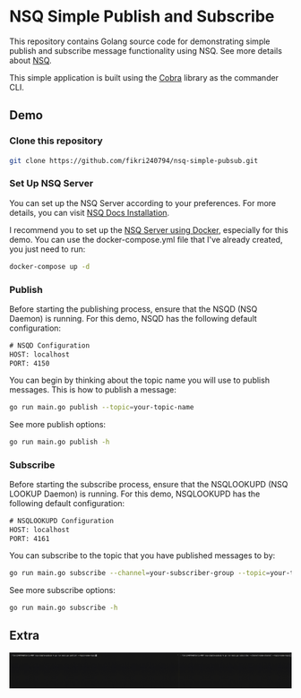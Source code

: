# NSQ Simple Publish and Subscribe
This repository contains Golang source code for demonstrating simple publish and subscribe message functionality using NSQ. See more details about [NSQ](https://nsq.io/overview/design.html).

This simple application is built using the [Cobra](https://github.com/spf13/cobra) library as the commander CLI.

## Demo

### Clone this repository
```bash
git clone https://github.com/fikri240794/nsq-simple-pubsub.git
```

### Set Up NSQ Server
You can set up the NSQ Server according to your preferences. For more details, you can visit [NSQ Docs Installation](https://nsq.io/deployment/installing.html).

I recommend you to set up the [NSQ Server using Docker](https://nsq.io/deployment/docker.html), especially for this demo. You can use the docker-compose.yml file that I've already created, you just need to run:
```bash
docker-compose up -d
```

### Publish
Before starting the publishing process, ensure that the NSQD (NSQ Daemon) is running. For this demo, NSQD has the following default configuration:
```
# NSQD Configuration
HOST: localhost
PORT: 4150
```
You can begin by thinking about the topic name you will use to publish messages. This is how to publish a message:
```bash
go run main.go publish --topic=your-topic-name
```
See more publish options:
```bash
go run main.go publish -h
```

### Subscribe
Before starting the subscribe process, ensure that the NSQLOOKUPD (NSQ LOOKUP Daemon) is running. For this demo, NSQLOOKUPD has the following default configuration:
```
# NSQLOOKUPD Configuration
HOST: localhost
PORT: 4161
```
You can subscribe to the topic that you have published messages to by:
```bash
go run main.go subscribe --channel=your-subscriber-group --topic=your-topic-name
```
See more subscribe options:
```bash
go run main.go subscribe -h
```

## Extra
![Alt text](https://github.com/fikri240794/nsq-simple-pubsub/blob/main/nsq-simple-pubsub.gif)